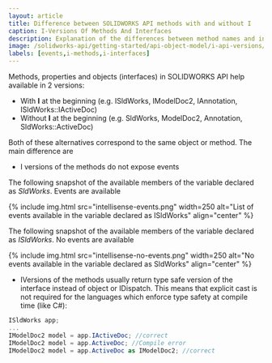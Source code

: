 ```yaml
---
layout: article
title: Difference between SOLIDWORKS API methods with and without I
caption: I-Versions Of Methods And Interfaces
description: Explanation of the differences between method names and interfaces containing the I at the beginning (e.g. IModelDoc2 vs ModelDoc2)
image: /solidworks-api/getting-started/api-object-model/i-api-versions/intellisense-events.png
labels: [events,i-methods,i-interfaces]
---
```

Methods, properties and objects (interfaces) in SOLIDWORKS API help available in 2 versions:

* With **I** at the beginning (e.g. ISldWorks, IModelDoc2, IAnnotation, ISldWorks::IActiveDoc)
* Without **I** at the beginning (e.g. SldWorks, ModelDoc2, Annotation, SldWorks::ActiveDoc)

Both of these alternatives correspond to the same object or method. The main difference are

* I versions of the methods do not expose events

The following snapshot of the available members of the variable declared as *SldWorks*. Events are available

{% include img.html src="intellisense-events.png" width=250 alt="List of events available in the variable declared as ISldWorks" align="center" %}

The following snapshot of the available members of the variable declared as *ISldWorks*. No events are available

{% include img.html src="intellisense-no-events.png" width=250 alt="No events available in the variable declared as SldWorks" align="center" %}

* IVersions of the methods usually return type safe version of the interface instead of object or IDispatch. This means that explicit cast is not required for the languages which enforce type safety at compile time (like C#):

~~~ cs
ISldWorks app;
...
IModelDoc2 model = app.IActiveDoc; //correct
IModelDoc2 model = app.ActiveDoc; //Compile error
IModelDoc2 model = app.ActiveDoc as IModelDoc2; //correct
~~~

